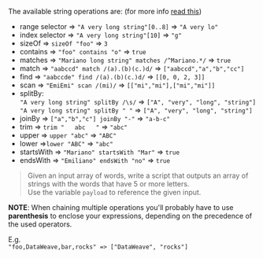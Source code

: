 The available string operations are: (for more info [read this](https://docs.mulesoft.com/mule-user-guide/v/3.7/dataweave-reference-documentation#string))

* range selector => `"A very long string"[0..8]` => `"A very lo"`
* index selector => `"A very long string"[10]` => `"g"`
* sizeOf => `sizeOf "foo"` => `3`
* contains => `"foo" contains "o"` => `true`
* matches => `"Mariano long string" matches /^Mariano.*/` => `true`
* match => `"aabccd" match /(a).(b)(c.)d/` => `["aabccd","a","b","cc"]`
* find => `"aabccde" find /(a).(b)(c.)d/` => `[[0, 0, 2, 3]]`
* scan => `"EmiEmi" scan /(mi)/` => `[["mi","mi"],["mi","mi"]]`
* splitBy: <br/>
`"A very long string" splitBy /\s/` => `["A", "very", "long", "string"]`<br/>
`"A very long string" splitBy " "` => `["A", "very", "long", "string"]`
* joinBy => `["a","b","c"] joinBy "-"` => `"a-b-c"`
* trim => `trim "   abc   "` => `"abc"`
* upper => `upper "abc"` => `"ABC"`
* lower =>`lower "ABC"` => `"abc"`
* startsWith => `"Mariano" startsWith "Mar"` => `true`
* endsWith => `"Emiliano" endsWith "no"` => `true`

>Given an input array of words, write a script that outputs an array of strings with the words that have 5 or more letters.<br/>
Use the variable `payload` to reference the given input.

**NOTE**: When chaining multiple operations you'll probably have to use **parenthesis** to enclose your expressions, depending on the precedence of the used operators.

E.g. <br/>
`"foo,DataWeave,bar,rocks" => ["DataWeave", "rocks"]`
